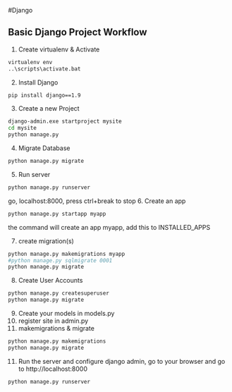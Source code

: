 #Django

Basic Django Project Workflow
--------------------------------

1. Create virtualenv & Activate

  ```bash
  virtualenv env
  ..\scripts\activate.bat
  ```
2. Install Django

  ```bash
  pip install django==1.9
  ```
3. Create a new Project

  ```bash
  django-admin.exe startproject mysite
  cd mysite
  python manage.py 
  ```
4. Migrate Database

  ```bash
  python manage.py migrate
  ```
5. Run server

  ```bash
  python manage.py runserver
  ```
  go, localhost:8000, press ctrl+break to stop
6. Create an app

  ```bash
  python manage.py startapp myapp
  ```
  the command will create an app myapp, add this to INSTALLED_APPS
  
7. create migration(s)

  ```bash
  python manage.py makemigrations myapp
  #python manage.py sqlmigrate 0001
  python manage.py migrate
  ```
8. Create User Accounts

  ```bash
  python manage.py createsuperuser
  python manage.py migrate
  ```

9. Create your models in models.py
10. register site in admin.py
11. makemigrations & migrate

  ```bash
  python manage.py makemigrations
  python manage.py migrate
  ```
11. Run the server and configure django admin, go to your browser and go to http://localhost:8000

  ```bash
  python manage.py runserver
  ```
